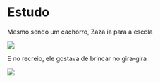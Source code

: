 # Estudo

Mesmo sendo um cachorro, Zaza ia para a escola

![](http://i.imgur.com/VKNGpUQ.gif)

E no recreio, ele gostava de brincar no gira-gira

![](https://33.media.tumblr.com/b4c225d42eea01689e7c9f605f6b44e0/tumblr_npy65sAwXl1sfyws3o1_250.gif)